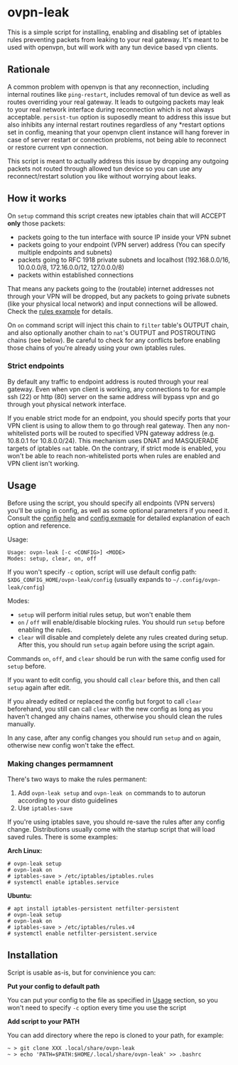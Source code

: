 # ovpn-leak
  
This is a simple script for installing, enabling and disabling set of
iptables rules preventing packets from leaking to your real gateway.
It's meant to be used with openvpn, but will work with any 
tun device based vpn clients. 

## Rationale

A common problem with openvpn is that any reconnection,
including internal routines like `ping-restart`, includes removal
of tun device as well as routes overriding your real gateway. It leads to
outgoing packets may leak to your real network interface during reconnection
which is not always acceptable. `persist-tun` option is suposedly
meant to address this issue but also inhibits any internal restart routines regardless
of any \*restart options set in config, meaning that your openvpn client instance
will hang forever in case of server restart or connection problems,
not being able to reconnect or restore current vpn connection.

This script is meant to actually address this issue by dropping any outgoing packets
not routed through allowed tun device so you can use any reconnect/restart solution you like
without worrying about leaks.

## How it works

On `setup` command this script creates new iptables chain that will ACCEPT **only** those packets:
- packets going to the tun interface with source IP inside your VPN subnet
- packets going to your endpoint (VPN server) address (You can specify multiple endpoints and subnets)
- packets going to RFC 1918 private subnets and localhost (192.168.0.0/16, 10.0.0.0/8, 172.16.0.0/12, 127.0.0.0/8)
- packets within established connections

That means any packets going to the (routable) internet addresses not through your VPN
will be dropped, but any packets to going private subnets (like your physical local network) and input connections 
will be allowed. Check the [rules  example](RULES_EXAMPLE.md) for details.

On `on` command script will inject this chain to `filter` table's OUTPUT chain,
and also optionally another chain to `nat`'s OUTPUT and POSTROUTING chains (see below).
Be careful to check for any conflicts before enabling those chains of you're already using 
your own iptables rules.

### Strict endpoints

By default any traffic to endpoint address is routed through your real gateway.
Even when vpn client is working, any connections to for example ssh (22) or http (80)
server on the same address will bypass vpn and go through yout physical network interface.

If you enable strict mode for an endpoint, you should specify ports that your
VPN client is using to allow them to go through real gateway.
Then any non-whitelisted ports will be routed to specified
VPN gateway address (e.g. 10.8.0.1 for 10.8.0.0/24). This mechanism
uses DNAT and MASQUERADE targets of iptables `nat` table.
On the contrary, if strict mode is enabled, you won't be able
to reach non-whitelisted ports when rules are enabled and VPN client isn't working.

## Usage

Before using the script, you should specify all endpoints (VPN servers)
you'll be using in config, as well as some optional parameters if you need it.
Consult the [config help](CONFIG_HELP.md) and [config exmaple](example_config)
for detailed explanation of each option and reference.

Usage:

```
Usage: ovpn-leak [-c <CONFIG>] <MODE>
Modes: setup, clear, on, off
```

If you won't specify `-c` option, script will use
default config path: `$XDG_CONFIG_HOME/ovpn-leak/config` (usually expands to `~/.config/ovpn-leak/config`)

Modes:
- `setup` will perform initial rules setup, but won't enable them
- `on` / `off`  will enable/disable blocking rules. You should run `setup` before enabling the rules.
- `clear` will disable and completely delete any rules created during setup. After this, you should run `setup` again before using the script again.

Commands `on`, `off`, and `clear` should be run with the same config used for `setup` before.

If you want to edit config, you should call `clear` before this, and then call `setup` again after edit.

If you already edited or replaced the config but forgot to call `clear` beforehand, you still can call
`clear` with the new config as long as you haven't changed any chains names, otherwise you should clean the rules manually.

In any case, after any config changes you should run `setup` and `on` again, otherwise new config won't take the effect.


### Making changes permamnent

There's two ways to make the rules permanent:
1. Add `ovpn-leak setup` and `ovpn-leak on` commands to to autorun according to your disto guidelines
2. Use `iptables-save`

If you're using iptables save, you should re-save the rules after any config change.
Distributions usually come with the startup script that will load saved rules. There is some examples:

**Arch Linux:**

```
# ovpn-leak setup
# ovpn-leak on
# iptables-save > /etc/iptables/iptables.rules
# systemctl enable iptables.service
```

**Ubuntu:**

```
# apt install iptables-persistent netfilter-persistent
# ovpn-leak setup
# ovpn-leak on
# iptables-save > /etc/iptables/rules.v4
# systemctl enable netfilter-persistent.service
```

## Installation

Script is usable as-is, but for convinience you can:

**Put your config to default path**

You can put your config to the file as specified in [Usage](#usage) section,
so you won't need to specify `-c` option every time you use the script

**Add script to your PATH**

You can add directory where the repo is cloned to your path, for example:

```
~ > git clone XXX .local/share/ovpn-leak
~ > echo 'PATH=$PATH:$HOME/.local/share/ovpn-leak' >> .bashrc
```

